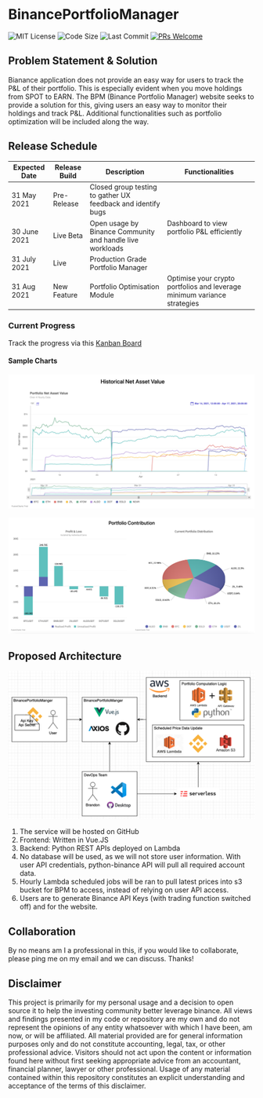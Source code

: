 # BinancePortfolioManager

![MIT License](https://img.shields.io/github/license/brandontjd/BinancePortfolioManager) ![Code Size](https://img.shields.io/github/languages/code-size/brandontjd/BinancePortfolioManager) ![Last Commit](https://img.shields.io/github/last-commit/brandontjd/BinancePortfolioManager) [![PRs Welcome](https://img.shields.io/badge/PRs-welcome-brightgreen.svg?style=flat-square)](http://makeapullrequest.com)

## Problem Statement & Solution

Bianance application does not provide an easy way for users to track the P&L of their portfolio. This is especially evident when you move holdings from SPOT to EARN. The BPM (Binance Portfolio Manager) website seeks to provide a solution for this, giving users an easy way to monitor their holdings and track P&L. Additional functionalities such as portfolio optimization will be included along the way.

## Release Schedule

<table>
    <thead>
        <tr>
            <th>Expected Date</th>
            <th>Release Build</th>
            <th>Description</th>
          <th>Functionalities</th>
        </tr>
    </thead>
    <tbody>
        <tr>
            <td>31 May 2021</td>
            <td>Pre-Release</td>
            <td>Closed group testing to gather UX feedback and identify bugs</td>
            <td rowspan="3">Dashboard to view portfolio P&L efficiently</td>
        </tr>
        <tr>
            <td>30 June 2021</td>
            <td>Live Beta</td>
            <td>Open usage by Binance Community and handle live workloads</td>
        </tr>
        <tr>
            <td>31 July 2021</td>
            <td>Live</td>
            <td>Production Grade Portfolio Manager</td>
        </tr>
        <tr>
            <td>31 Aug 2021</td>
            <td>New Feature</td>
            <td>Portfolio Optimisation Module</td>
            <td>Optimise your crypto portfolios and leverage minimum variance strategies</td>
        </tr>
    </tbody>
</table>

### Current Progress

Track the progress via this [Kanban Board](https://github.com/brandontjd/BinancePortfolioManager/projects/1)

#### Sample Charts

![alt text](./images/preview_1.png)

![alt text](./images/preview_2.png)

## Proposed Architecture
![alt text](./images/architecture.png)

<ol>
  <li>The service will be hosted on GitHub</li>
  <li>Frontend: Written in Vue.JS</li>
  <li>Backend: Python REST APIs deployed on Lambda</li>
  <li>No database will be used, as we will not store user information. With user API credentials, python-binance API will pull all required account data.</li>
  <li>Hourly Lambda scheduled jobs will be ran to pull latest prices into s3 bucket for BPM to access, instead of relying on user API access.</li>
  <li>Users are to generate Binance API Keys (with trading function switched off) and for the website. </li>
</ol>

## Collaboration
By no means am I a professional in this, if you would like to collaborate, please ping me on my email and we can discuss. Thanks! 

## Disclaimer
This project is primarily for my personal usage and a decision to open source it to help the investing community better leverage binance. All views and findings presented in my code or repository are my own and do not represent the opinions of any entity whatsoever with which I have been, am now, or will be affiliated. All material provided are for general information purposes only and do not constitute accounting, legal, tax, or other professional advice. Visitors should not act upon the content or information found here without first seeking appropriate advice from an accountant, financial planner, lawyer or other professional. Usage of any material contained within this repository constitutes an explicit understanding and acceptance of the terms of this disclaimer.
